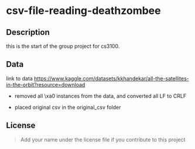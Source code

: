 
# csv-file-reading-deathzombee

## Description

this is the start of the group project for cs3100.

## Data

link to data <https://www.kaggle.com/datasets/kkhandekar/all-the-satellites-in-the-orbit?resource=download>

- removed all \xa0 instances from the data, and converted all LF to CRLF

- placed original csv in the original_csv folder

## License

> Add your name under the license file if you contribute to this project
